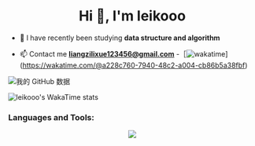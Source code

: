 <h1 align="center">Hi 👋, I'm leikooo</h1>

- 🌱 I have recently been studying **data structure and algorithm**
  
- 📫 Contact me **liangzilixue123456@gmail.com**
-［![wakatime](https://wakatime.com/badge/user/a228c760-7940-48c2-a004-cb86b5a38fbf.svg)](https://wakatime.com/@a228c760-7940-48c2-a004-cb86b5a38fbf)

![我的 GitHub 数据](https://github-readme-stats.vercel.app/api?username=lieeew&show_icons=true&theme=radical)

![leikooo's WakaTime stats](https://github-readme-stats.vercel.app/api/wakatime?username=leikooo\&layout=compact&theme=radical)


<h3 align="left">Languages and Tools:</h3>
<p align="center">
  <a href="https://skillicons.dev">
    <img src="https://skillicons.dev/icons?i=java,idea,github,docker,md,mysql,redis,vue,js,vscode,powershell,postman,linux,nginx" />
  </a>
</p>
